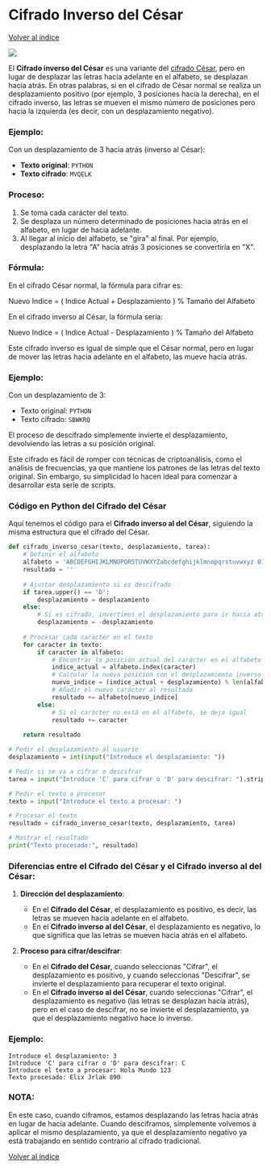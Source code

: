 # Cifrado Inverso del César 
[Volver al índice](https://github.com/VintaBytes/Cifrado-Con-Python/blob/main/README.md)

<span><img src="https://img.shields.io/badge/Python-FFD43B?style=for-the-badge&logo=python&logoColor=blue"/></span>


El **Cifrado inverso del César** es una variante del [cifrado César](https://github.com/VintaBytes/Cifrado-Con-Python/blob/main/Cesar/cifrado_cesar.py), pero en lugar de desplazar las letras hacia adelante en el alfabeto, se desplazan hacia atrás. En otras palabras, si en el cifrado de César normal se realiza un desplazamiento positivo (por ejemplo, 3 posiciones hacia la derecha), en el cifrado inverso, las letras se mueven el mismo número de posiciones pero hacia la izquierda (es decir, con un desplazamiento negativo).

### Ejemplo:
Con un desplazamiento de 3 hacia atrás (inverso al César):

- **Texto original**: `PYTHON`
- **Texto cifrado**: `MVQELK`

### Proceso:
1. Se toma cada carácter del texto.
2. Se desplaza un número determinado de posiciones hacia atrás en el alfabeto, en lugar de hacia adelante.
3. Al llegar al inicio del alfabeto, se "gira" al final. Por ejemplo, desplazando la letra "A" hacia atrás 3 posiciones se convertiría en "X".

### Fórmula:
En el cifrado César normal, la fórmula para cifrar es:

Nuevo Indice = ( Indice Actual + Desplazamiento ) % Tamaño del Alfabeto

En el cifrado inverso al César, la fórmula sería:

Nuevo Indice = ( Indice Actual - Desplazamiento ) % Tamaño del Alfabeto


Este cifrado inverso es igual de simple que el César normal, pero en lugar de mover las letras hacia adelante en el alfabeto, las mueve hacia atrás. 


### Ejemplo:
Con un desplazamiento de 3:
- Texto original: `PYTHON`
- Texto cifrado: `SBWKRQ`

El proceso de descifrado simplemente invierte el desplazamiento, devolviendo las letras a su posición original.

Este cifrado es fácil de romper con técnicas de criptoanálisis, como el análisis de frecuencias, ya que mantiene los patrones de las letras del texto original. Sin embargo, su simplicidad lo hacen ideal para comenzar a desarrollar esta serie de scripts.

### Código en Python del Cifrado del César 

Aquí tenemos el código para el **Cifrado inverso al del César**, siguiendo la misma estructura que el cifrado del César. 

```python
def cifrado_inverso_cesar(texto, desplazamiento, tarea):
    # Definir el alfabeto
    alfabeto = 'ABCDEFGHIJKLMNOPQRSTUVWXYZabcdefghijklmnopqrstuvwxyz 0123456789'
    resultado = ''
    
    # Ajustar desplazamiento si es descifrado
    if tarea.upper() == 'D':
        desplazamiento = desplazamiento
    else:
        # Si es cifrado, invertimos el desplazamiento para ir hacia atrás
        desplazamiento = -desplazamiento
    
    # Procesar cada caracter en el texto
    for caracter in texto:
        if caracter in alfabeto:
            # Encontrar la posición actual del carácter en el alfabeto
            indice_actual = alfabeto.index(caracter)
            # Calcular la nueva posición con el desplazamiento inverso
            nuevo_indice = (indice_actual + desplazamiento) % len(alfabeto)
            # Añadir el nuevo carácter al resultado
            resultado += alfabeto[nuevo_indice]
        else:
            # Si el carácter no está en el alfabeto, se deja igual
            resultado += caracter
    
    return resultado

# Pedir el desplazamiento al usuario
desplazamiento = int(input("Introduce el desplazamiento: "))

# Pedir si se va a cifrar o descifrar
tarea = input("Introduce 'C' para cifrar o 'D' para descifrar: ").strip().upper()

# Pedir el texto a procesar
texto = input("Introduce el texto a procesar: ")

# Procesar el texto
resultado = cifrado_inverso_cesar(texto, desplazamiento, tarea)

# Mostrar el resultado
print("Texto procesado:", resultado)
```

### Diferencias entre el **Cifrado del César** y el **Cifrado inverso al del César**:

1. **Dirección del desplazamiento**:
   - En el **Cifrado del César**, el desplazamiento es positivo, es decir, las letras se mueven hacia adelante en el alfabeto.
   - En el **Cifrado inverso al del César**, el desplazamiento es negativo, lo que significa que las letras se mueven hacia atrás en el alfabeto.

2. **Proceso para cifrar/descifrar**:
   - En el **Cifrado del César**, cuando seleccionas "Cifrar", el desplazamiento es positivo, y cuando seleccionas "Descifrar", se invierte el desplazamiento para recuperar el texto original.
   - En el **Cifrado inverso al del César**, cuando seleccionas "Cifrar", el desplazamiento es negativo (las letras se desplazan hacia atrás), pero en el caso de descifrar, no se invierte el desplazamiento, ya que el desplazamiento negativo hace lo inverso.

### Ejemplo:

```
Introduce el desplazamiento: 3
Introduce 'C' para cifrar o 'D' para descifrar: C
Introduce el texto a procesar: Hola Mundo 123
Texto procesado: Elix Jrlak 890
```

### NOTA:
En este caso, cuando ciframos, estamos desplazando las letras hacia atrás en lugar de hacia adelante. Cuando desciframos, simplemente volvemos a aplicar el mismo desplazamiento, ya que el desplazamiento negativo ya está trabajando en sentido contrario al cifrado tradicional.

[Volver al índice](https://github.com/VintaBytes/Cifrado-Con-Python/blob/main/README.md)


